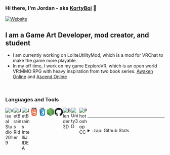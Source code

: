 ### Hi there, I'm Jordan - aka [KortyBoi][website] 👋

[![Website](https://img.shields.io/website?label=KortyBoi.com&style=for-the-badge&url=https%3A%2F%2FKortyBoi.com)](https://KortyBoi.com)

## I am a Game Art Developer, mod creator, and student

- I am currently working on LoliteUtilityMod, which is a mod for VRChat to make the game more playable.
- In my off time, I work on my game ExploreVR, which is an open world VR:MMO:RPG with heavy inspiration from two book series.  [Awaken Online](https://www.audible.com/series/Awaken-Online-Audiobooks/B06XWGV4RJ?ref=a_library_t_c5_libItem_series_1&pf_rd_p=592f90bd-7f7b-4bfc-afa2-b002e52e7228&pf_rd_r=A53TTW0SVREH40N6GQMS) and [Ascend Online](https://www.audible.com/series/Ascend-Online-Audiobooks/B073R57497?ref=a_library_t_c5_libItem_series_1&pf_rd_p=592f90bd-7f7b-4bfc-afa2-b002e52e7228&pf_rd_r=A53TTW0SVREH40N6GQMS)

<br />

### Languages and Tools

<img align="left" alt="Visual Studio 2019" width="26px" src="https://www.azurebarry.com/content/images/2019/03/vs2019logo-1.png" />
<img align="left" alt="JetBrains Rider" width="26px" src="https://resources.jetbrains.com/storage/products/rider/img/meta/rider_logo_300x300.png" />
<img align="left" alt="JetBrains IntelliJ IDEA" width="26px" src="https://blog.jetbrains.com/wp-content/uploads/2019/08/logo.png" />
<img align="left" alt="HTML5" width="26px" src="https://raw.githubusercontent.com/github/explore/80688e429a7d4ef2fca1e82350fe8e3517d3494d/topics/html/html.png" />
<img align="left" alt="CSS3" width="26px" src="https://raw.githubusercontent.com/github/explore/80688e429a7d4ef2fca1e82350fe8e3517d3494d/topics/css/css.png" />
<img align="left" alt="Node.js" width="26px" src="https://raw.githubusercontent.com/github/explore/80688e429a7d4ef2fca1e82350fe8e3517d3494d/topics/nodejs/nodejs.png" />
<img align="left" alt="GitHub" width="26px" src="https://raw.githubusercontent.com/github/explore/78df643247d429f6cc873026c0622819ad797942/topics/github/github.png" />
<img align="left" alt="Blender3D" width="26px" src="https://www.iconarchive.com/download/i98223/dakirby309/simply-styled/Blender.ico" />
<img align="left" alt="Unity3D" width="26px" src="https://cdn.iconscout.com/icon/free/png-512/unity-5-555544.png" />
<img align="left" alt="Photoshop CC" width="26px" src="https://upload.wikimedia.org/wikipedia/commons/thumb/a/af/Adobe_Photoshop_CC_icon.svg/616px-Adobe_Photoshop_CC_icon.svg.png" />

<br />

---

<br />

<details>
  <summary>:zap: Github Stats</summary>

  ![KortyBoi's GitHub Stats](https://github-readme-stats.vercel.app/api?username=KortyBoi&count_private=true&show_icons=true&theme=material-palenight)
  ![Top Langs](https://github-readme-stats.vercel.app/api/top-langs/?username=KortyBoi&langs_count=8&theme=material-palenight)

</details>

[website]: https://KortyBoi.com